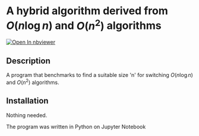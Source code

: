 
# A hybrid algorithm derived from $O(n\log n)$ and $O(n^2)$ algorithms


[![Open In nbviewer](https://raw.githubusercontent.com/jupyter/design/master/logos/Badges/nbviewer_badge.svg)](https://nbviewer.org/github/EricZhang009/hybrid-sorting-benchmark/blob/main/bubble_merge_hybrid_sort.ipynb)

## Description
A program that benchmarks to find a suitable size 'n' for switching $O(n\log n)$ and $O(n^2)$ algorithms.


## Installation
Nothing needed.

The program was written in Python on Jupyter Notebook